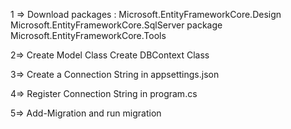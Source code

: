 1 =>
Download packages :
Microsoft.EntityFrameworkCore.Design
Microsoft.EntityFrameworkCore.SqlServer
package Microsoft.EntityFrameworkCore.Tools

2=>
Create Model Class
Create DBContext Class

3=>
Create a Connection String in appsettings.json

4=>
Register Connection String in program.cs

5=>
Add-Migration and run migration


